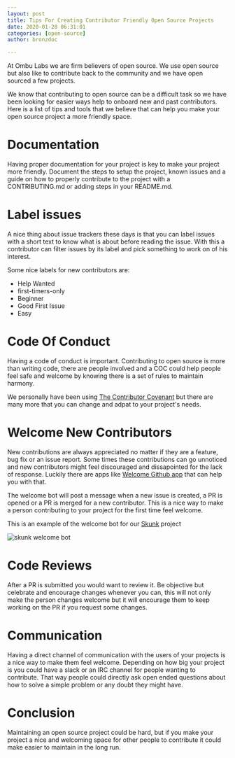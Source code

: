 ```yaml
---
layout: post
title: Tips For Creating Contributor Friendly Open Source Projects
date: 2020-01-28 06:31:01
categories: [open-source]
author: bronzdoc

---
```


At Ombu Labs we are firm believers of open source. We use open source but also like to contribute back to the community and we have open sourced a few projects.

We know that contributing to open source can be a difficult task so we have been looking for easier ways help to onboard new and past contributors.
Here is a list of tips and tools that we believe that can help you make your open source project a more friendly space.

<!--more-->

# Documentation

Having proper documentation for your project is key to make your project more friendly. Document the steps to setup the project, known issues and a guide on how to properly contribute to the project with a CONTRIBUTING.md or adding steps in your README.md.

# Label issues

A nice thing about issue trackers these days is that you can label issues with a short text to know what is about before reading the issue. With this a contributor can filter issues by its label and pick something to work on of his interest.

Some nice labels for new contributors are:

 * Help Wanted
 * first-timers-only
 * Beginner
 * Good First Issue
 * Easy


# Code Of Conduct

Having a code of conduct is important. Contributing to open source is more than writing code, there are people involved and a COC could help people feel safe and welcome by knowing there is a set of rules to maintain harmony.

We personally have been using [The Contributor Covenant](https://www.contributor-covenant.org/) but there are many more that you can change and adpat to your project's needs.

# Welcome New Contributors

New contributions are always appreciated no matter if they are a feature, bug fix or an issue report. Some times these contributions can go unnoticed and new contributors might feel discouraged and dissapointed for the lack of response. Luckily there are apps like [Welcome Github app](https://github.com/apps/welcome) that can help you with that.

The welcome bot will post a message when a new issue is created, a PR is opened or a PR is merged for a new contributor. This is a nice way to make a person contributing to your project for the first time feel welcome.

This is an example of the welcome bot for our [Skunk](https://github.com/fastruby/skunk) project

![skunk welcome bot](https://i.imgur.com/JyqBXcs.png)

# Code Reviews
After a PR is submitted you would want to review it. Be objective but celebrate and encourage changes whenever you can, this will not only make the person changes welcome but it will encourage them to keep working on the PR if you request some changes.

# Communication
Having a direct channel of communication with the users of your projects is a nice way to make them feel welcome.
Depending on how big your project is you could have a slack or an IRC channel for people wanting to contribute. That way people could directly ask open ended questions about how to solve a simple problem or any doubt they might have.


# Conclusion

Maintaining an open source project could be hard, but if you make your project a nice and welcoming space for other people to contribute it could make easier to maintain in the long run.
